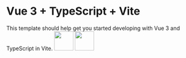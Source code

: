 # Vue 3 + TypeScript + Vite

This template should help get you started developing with Vue 3 and TypeScript in Vite.
<img src="https://raw.githubusercontent.com/danielcranney/readme-generator/main/public/icons/skills/vuejs-colored.svg" width="50" height="50"/>
<img src="https://raw.githubusercontent.com/danielcranney/readme-generator/main/public/icons/skills/typescript-colored.svg" width="50" height="50"/>
